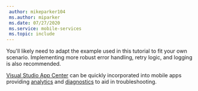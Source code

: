 ```yaml
---
 author: mikeparker104
 ms.author: miparker
 ms.date: 07/27/2020
 ms.service: mobile-services
 ms.topic: include
---
```


You'll likely need to adapt the example used in this tutorial to fit your own scenario. Implementing more robust error handling, retry logic, and logging is also recommended. 

[Visual Studio App Center](https://appcenter.ms) can be quickly incorporated into mobile apps providing [analytics](https://docs.microsoft.com/appcenter/analytics) and [diagnostics](https://docs.microsoft.com/appcenter/diagnostics/) to aid in troubleshooting.
